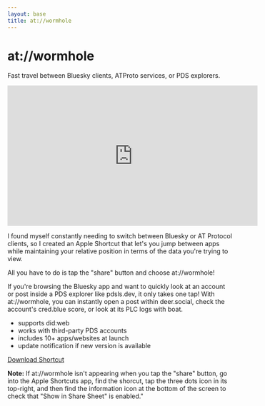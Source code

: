 ```yaml
---
layout: base
title: at://wormhole
---
```


# at://wormhole

Fast travel between Bluesky clients, ATProto services, or PDS explorers.

<div class="responsive-iframe-container">
<iframe width="560" height="315" src="https://www.youtube-nocookie.com/embed/w9XQot5otK4?si=5tV21z5PFwAiha96&amp;controls=0" title="YouTube video player" frameborder="0" allow="accelerometer; autoplay; clipboard-write; encrypted-media; gyroscope; picture-in-picture; web-share" referrerpolicy="strict-origin-when-cross-origin" allowfullscreen></iframe>
</div>

I found myself constantly needing to switch between Bluesky or AT Protocol clients, so I created an Apple Shortcut that let's you jump between apps while maintaining your relative position in terms of the data you're trying to view.

All you have to do is tap the "share" button and choose at://wormhole!

If you're browsing the Bluesky app and want to quickly look at an account or post inside a PDS explorer like pdsls.dev, it only takes one tap! With at://wormhole, you can instantly open a post within deer.social, check the account's cred.blue score, or look at its PLC logs with boat.

- supports did:web
- works with third-party PDS accounts
- includes 10+ apps/websites at launch
- update notification if new version is available

[Download Shortcut](https://www.icloud.com/shortcuts/a45cef15e0174de4a81c5da82b776c10)

**Note:** If at://wormhole isn't appearing when you tap the "share" button, go into the Apple Shortcuts app, find the shorcut, tap the three dots icon in its top-right, and then find the information icon at the bottom of the screen to check that "Show in Share Sheet" is enabled."